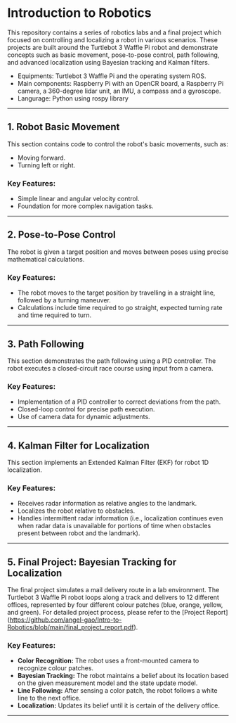 # Introduction to Robotics

This repository contains a series of robotics labs and a final project which focused on controlling and localizing a robot in various scenarios. These projects are built around the Turtlebot 3 Waffle Pi robot and demonstrate concepts such as basic movement, pose-to-pose control, path following, and advanced localization using Bayesian tracking and Kalman filters.

- Equipments: Turtlebot 3 Waffle Pi and the operating system ROS.
- Main components: Raspberry Pi with an OpenCR board, a Raspberry Pi camera, a 360-degree lidar unit, an IMU, a compass and a gyroscope.
- Langurage: Python using rospy library

---

## 1. Robot Basic Movement

This section contains code to control the robot's basic movements, such as:

- Moving forward.
- Turning left or right.

### Key Features:
- Simple linear and angular velocity control.
- Foundation for more complex navigation tasks.

---

## 2. Pose-to-Pose Control

The robot is given a target position and moves between poses using precise mathematical calculations.

### Key Features:
- The robot moves to the target position by travelling in a straight line, followed by a turning maneuver.
- Calculations include time required to go straight, expected turning rate and time required to turn.

---

## 3. Path Following

This section demonstrates the path following using a PID controller. The robot executes a closed-circuit race course using input from a camera.

### Key Features:
- Implementation of a PID controller to correct deviations from the path.
- Closed-loop control for precise path execution.
- Use of camera data for dynamic adjustments.


---

## 4. Kalman Filter for Localization

This section implements an Extended Kalman Filter (EKF) for robot 1D localization.

### Key Features:
- Receives radar information as relative angles to the landmark.
- Localizes the robot relative to obstacles.
- Handles intermittent radar information (i.e., localization continues even when radar data is unavailable for portions of time when obstacles present between robot and the landmark).

---

## 5. Final Project: Bayesian Tracking for Localization

The final project simulates a mail delivery route in a lab environment. The Turtlebot 3 Waffle Pi robot loops along a track and delivers to 12 different offices, represented by four different colour patches (blue, orange, yellow, and green). For detailed project process, please refer to the [Project Report] (https://github.com/angel-gao/Intro-to-Robotics/blob/main/final_project_report.pdf). 

### Key Features:
- **Color Recognition:** The robot uses a front-mounted camera to recognize colour patches.
- **Bayesian Tracking:** The robot maintains a belief about its location based on the given measurement model and the state update model.
- **Line Following:** After sensing a color patch, the robot follows a white line to the next office.
- **Localization:** Updates its belief until it is certain of the delivery office.


---




